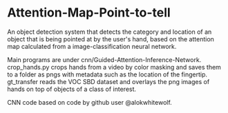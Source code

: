 # Attention-Map-Point-to-tell
An object detection system that detects the category and location of an object that is being pointed at by the user's hand, based on the attention map calculated from a image-classification neural network.

Main programs are under cnn/Guided-Attention-Inference-Network.
crop_hands.py crops hands from a video by color masking and saves them to a folder
as pngs with metadata such as the location of the fingertip.
gt_transfer reads the VOC SBD dataset and overlays the png images of hands on top of objects of a class of interest. 

CNN code based on code by github user @alokwhitewolf.
